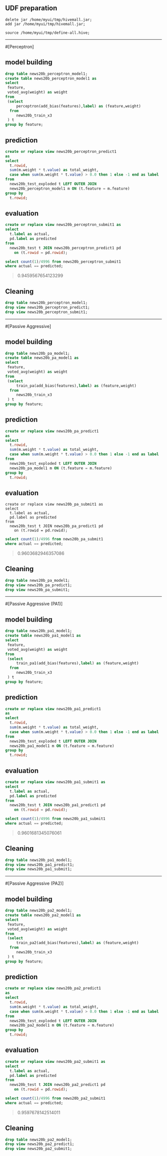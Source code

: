 <!--
  Licensed to the Apache Software Foundation (ASF) under one
  or more contributor license agreements.  See the NOTICE file
  distributed with this work for additional information
  regarding copyright ownership.  The ASF licenses this file
  to you under the Apache License, Version 2.0 (the
  "License"); you may not use this file except in compliance
  with the License.  You may obtain a copy of the License at

    http://www.apache.org/licenses/LICENSE-2.0

  Unless required by applicable law or agreed to in writing,
  software distributed under the License is distributed on an
  "AS IS" BASIS, WITHOUT WARRANTIES OR CONDITIONS OF ANY
  KIND, either express or implied.  See the License for the
  specific language governing permissions and limitations
  under the License.
-->
        
## UDF preparation
```
delete jar /home/myui/tmp/hivemall.jar;
add jar /home/myui/tmp/hivemall.jar;

source /home/myui/tmp/define-all.hive;
```

---
#[Perceptron]

## model building
```sql
drop table news20b_perceptron_model1;
create table news20b_perceptron_model1 as
select 
 feature,
 voted_avg(weight) as weight
from 
 (select 
     perceptron(add_bias(features),label) as (feature,weight)
  from 
     news20b_train_x3
 ) t 
group by feature;
```

## prediction
```sql
create or replace view news20b_perceptron_predict1 
as
select
  t.rowid, 
  sum(m.weight * t.value) as total_weight,
  case when sum(m.weight * t.value) > 0.0 then 1 else -1 end as label
from 
  news20b_test_exploded t LEFT OUTER JOIN
  news20b_perceptron_model1 m ON (t.feature = m.feature)
group by
  t.rowid;
```

## evaluation
```sql
create or replace view news20b_perceptron_submit1 as
select 
  t.label as actual, 
  pd.label as predicted
from 
  news20b_test t JOIN news20b_perceptron_predict1 pd 
    on (t.rowid = pd.rowid);
```

```sql
select count(1)/4996 from news20b_perceptron_submit1 
where actual == predicted;
```
> 0.9459567654123299

## Cleaning

```sql
drop table news20b_perceptron_model1;
drop view news20b_perceptron_predict1;
drop view news20b_perceptron_submit1;
```

---
#[Passive Aggressive]

## model building
```sql
drop table news20b_pa_model1;
create table news20b_pa_model1 as
select 
 feature,
 voted_avg(weight) as weight
from 
 (select 
     train_pa(add_bias(features),label) as (feature,weight)
  from 
     news20b_train_x3
 ) t 
group by feature;
```

## prediction
```sql
create or replace view news20b_pa_predict1 
as
select
  t.rowid, 
  sum(m.weight * t.value) as total_weight,
  case when sum(m.weight * t.value) > 0.0 then 1 else -1 end as label
from 
  news20b_test_exploded t LEFT OUTER JOIN
  news20b_pa_model1 m ON (t.feature = m.feature)
group by
  t.rowid;
```

## evaluation
```
create or replace view news20b_pa_submit1 as
select 
  t.label as actual, 
  pd.label as predicted
from 
  news20b_test t JOIN news20b_pa_predict1 pd 
    on (t.rowid = pd.rowid);
```

```sql
select count(1)/4996 from news20b_pa_submit1 
where actual == predicted;
```
> 0.9603682946357086

## Cleaning

```sql
drop table news20b_pa_model1;
drop view news20b_pa_predict1;
drop view news20b_pa_submit1;
```

---
#[Passive Aggressive (PA1)]

## model building
```sql
drop table news20b_pa1_model1;
create table news20b_pa1_model1 as
select 
 feature,
 voted_avg(weight) as weight
from 
 (select 
     train_pa1(add_bias(features),label) as (feature,weight)
  from 
     news20b_train_x3
 ) t 
group by feature;
```

## prediction
```sql
create or replace view news20b_pa1_predict1 
as
select
  t.rowid, 
  sum(m.weight * t.value) as total_weight,
  case when sum(m.weight * t.value) > 0.0 then 1 else -1 end as label
from 
  news20b_test_exploded t LEFT OUTER JOIN
  news20b_pa1_model1 m ON (t.feature = m.feature)
group by
  t.rowid;
```

## evaluation
```sql
create or replace view news20b_pa1_submit1 as
select 
  t.label as actual, 
  pd.label as predicted
from 
  news20b_test t JOIN news20b_pa1_predict1 pd 
    on (t.rowid = pd.rowid);
```

```sql
select count(1)/4996 from news20b_pa1_submit1 
where actual == predicted;
```
> 0.9601681345076061

## Cleaning

```sql
drop table news20b_pa1_model1;
drop view news20b_pa1_predict1;
drop view news20b_pa1_submit1;
```

---
#[Passive Aggressive (PA2)]

## model building
```sql
drop table news20b_pa2_model1;
create table news20b_pa2_model1 as
select 
 feature,
 voted_avg(weight) as weight
from 
 (select 
     train_pa2(add_bias(features),label) as (feature,weight)
  from 
     news20b_train_x3
 ) t 
group by feature;
```

## prediction
```sql
create or replace view news20b_pa2_predict1 
as
select
  t.rowid, 
  sum(m.weight * t.value) as total_weight,
  case when sum(m.weight * t.value) > 0.0 then 1 else -1 end as label
from 
  news20b_test_exploded t LEFT OUTER JOIN
  news20b_pa2_model1 m ON (t.feature = m.feature)
group by
  t.rowid;
```

## evaluation
```sql
create or replace view news20b_pa2_submit1 as
select 
  t.label as actual, 
  pd.label as predicted
from 
  news20b_test t JOIN news20b_pa2_predict1 pd 
    on (t.rowid = pd.rowid);
```

```sql
select count(1)/4996 from news20b_pa2_submit1 
where actual == predicted;
```
> 0.9597678142514011

## Cleaning

```sql
drop table news20b_pa2_model1;
drop view news20b_pa2_predict1;
drop view news20b_pa2_submit1;
```
